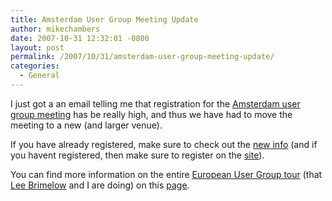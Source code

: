 ```yaml
---
title: Amsterdam User Group Meeting Update
author: mikechambers
date: 2007-10-31 12:32:01 -0800
layout: post
permalink: /2007/10/31/amsterdam-user-group-meeting-update/
categories:
  - General
---
```



I just got a an email telling me that registration for the [Amsterdam user group meeting][1] has be really high, and thus we have had to move the meeting to a new (and larger venue).

If you have already registered, make sure to check out the [new info][1] (and if you havent registered, then make sure to register on the [site][1]).

You can find more information on the entire [European User Group tour][2] (that [Lee Brimelow][3] and I are doing) on this [page][2].

 [1]: http://www.adobeusergroup.nl/2007/09/15/6-november-air-special/
 [2]: http://www.mikechambers.com/blog/2007/10/15/european-user-group-tour-mike-chambers-and-lee-brimelow/
 [3]: http://www.theflashblog.com